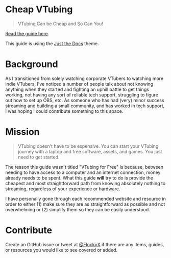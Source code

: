 # Cheap VTubing
> VTubing Can be Cheap and So Can You!

[Read the guide here](https://vtubing.info/).

This guide is using the [Just the Docs](https://just-the-docs.github.io/just-the-docs/) theme.

# Background
As I transitioned from solely watching corporate VTubers to watching more indie VTubers, I've noticed a number of people talk about not knowing anything when they started and fighting an uphill battle to get things working, not having any sort of reliable tech support, struggling to figure out how to set up OBS, etc. As someone who has had (very) minor success streaming and building a small community, and has worked in tech support, I was hoping I could contribute something to this space.

# Mission
> VTubing doesn't have to be expensive. You can start your VTubing journey with a laptop and free software, assets, and games. You just need to get started.

The reason this guide wasn't titled "VTubing for Free" is because, between needing to have access to a computer and an internet connection, money already needs to be spent. What this guide **will** try to do is provide the cheapest and most straightforward path from knowing absolutely nothing to streaming, regardless of your experience or hardware.

I have personally gone through each recommended website and resource in order to either (1) make sure they are as straightforward as possible and not overwhelming or (2) simplify them so they can be easily understood.

# Contribute
Create an GitHub issue or tweet at [@FlockyX](https://twitter.com/flockyx) if there are any items, guides, or resources you would like to see covered or added.
